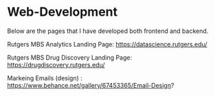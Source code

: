 # Web-Development

Below are the pages that I have developed both frontend and backend.

Rutgers MBS Analytics Landing Page: https://datascience.rutgers.edu/ 

Rutgers MBS Drug Discovery Landing Page: https://drugdiscovery.rutgers.edu/

Markeing Emails (design) : https://www.behance.net/gallery/67453365/Email-Design?
